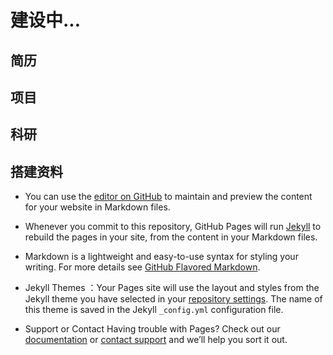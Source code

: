 # 建设中...

## 简历

## 项目

## 科研



## 搭建资料

* You can use the [editor on GitHub](https://github.com/Jessica-xyx/Jessica-xyx.github.io/edit/master/index.md) to maintain and preview the content for your website in Markdown files.

* Whenever you commit to this repository, GitHub Pages will run [Jekyll](https://jekyllrb.com/) to rebuild the pages in your site, from the content in your Markdown files.

* Markdown is a lightweight and easy-to-use syntax for styling your writing.
For more details see [GitHub Flavored Markdown](https://guides.github.com/features/mastering-markdown/).

* Jekyll Themes ：Your Pages site will use the layout and styles from the Jekyll theme you have selected in your [repository settings](https://github.com/Jessica-xyx/Jessica-xyx.github.io/settings). The name of this theme is saved in the Jekyll `_config.yml` configuration file.

* Support or Contact Having trouble with Pages? Check out our [documentation](https://help.github.com/categories/github-pages-basics/) or [contact support](https://github.com/contact) and we’ll help you sort it out.
